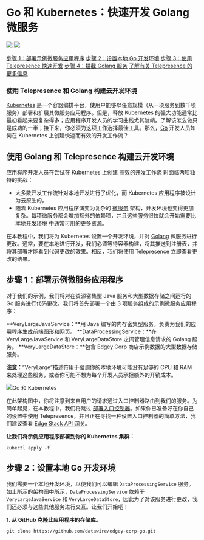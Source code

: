 # Go 和 Kubernetes：快速开发 Golang 微服务

![](https://cdn.sanity.io/images/rhzn5s2f/production/417d656c328108c96f5a69dc8ae1d9d000f92ac7-2316x3088.jpg?w=40&fit=max&auto=format)
![](https://cdn.sanity.io/images/rhzn5s2f/production/af7c417ea93bd3a822c5f4f4325cb66a204cd7b9-1200x627.jpg?w=1450&fit=max&auto=format)

[步骤 1：部署示例微服务应用程序](/blog/go-kubernetes-developing-golang-microservices#body__f50859018ba3)
[步骤 2：设置本地 Go 开发环境](/blog/go-kubernetes-developing-golang-microservices#body__a5cd1012faff)
[步骤 3：使用 Telepresence 快速开发](/blog/go-kubernetes-developing-golang-microservices#body__246ca87533aa)
[步骤 4：拦截 Golang 服务](/blog/go-kubernetes-developing-golang-microservices#body__73621e2b869e)
[了解有关 Telepresence 的更多信息](/blog/go-kubernetes-developing-golang-microservices#body__dbd3049d49ae)

### 使用 Telepresence 和 Golang 构建云开发环境

[Kubernetes](/blog/kubernetes-tutorial-beginners-guide) 是一个容器编排平台，使用户能够以任意规模（从一项服务到数千项服务）部署和扩展其微服务应用程序。但是，释放 Kubernetes 的强大功能通常比最初看起来要复杂得多；应用程序开发人员的学习曲线尤其陡峭。了解该怎么做只是成功的一半；接下来，你必须为这项工作选择最佳工具。那么，[Go](/docs/telepresence-oss/latest/quick-start/go/) 开发人员如何在 Kubernetes 上创建快速而有效的开发工作流？

## 使用 Golang 和 Telepresence 构建云开发环境

应用程序开发人员在尝试在 Kubernetes 上创建
[高效的开发工作流](/use-case/productive-local-dev-environment) 时面临两项独特的挑战：

- 大多数开发工作流针对本地开发进行了优化，而 Kubernetes 应用程序被设计为云原生的。
- 随着 Kubernetes 应用程序演变为复杂的
  [微服务](/kubernetes-glossary/microservices) 架构，开发环境也变得更加复杂。每项微服务都会增加额外的依赖项，并且这些服务很快就会开始需要比 [本地开发环境](/blog/kubernetes-dev-environments-local-remote) 中通常可用的更多资源。

在本教程中，我们将为 Kubernetes 设置一个开发环境，并对
[Golang](/blog/debug-go-microservices-kubernetes-vscode) 微服务进行更改。通常，要在本地进行开发，我们必须等待容器构建，将其推送到注册表，并将其部署才能看到代码更改的效果。相反，我们将使用 Telepresence 立即查看更改的结果。

## 步骤 1：部署示例微服务应用程序

对于我们的示例，我们将对在资源密集型 Java 服务和大型数据存储之间运行的 Go 服务进行代码更改。我们将首先部署一个由 3 项服务组成的示例微服务应用程序：

**VeryLargeJavaService：**用 Java 编写的内存密集型服务，负责为我们的应用程序生成前端图形和网页。
**DataProcessingService：**在 VeryLargeJavaService 和 VeryLargeDataStore 之间管理信息请求的 Golang 服务。
**VeryLargeDataStore：**包含 Edgey Corp 商店示例数据的大型数据存储服务。

**注意：**“VeryLarge”描述符用于强调你的本地环境可能没有足够的 CPU 和 RAM 来处理这些服务，或者你可能不想为每个开发人员承担额外的开销成本。

![Go 和 Kubernetes](https://cdn.sanity.io/images/rhzn5s2f/production/47ee441979ac21d300f15159776bab3e411c2179-1400x1040.jpg?w=1920&fit=max&auto=format)

在此架构图中，你将注意到来自用户的请求通过入口控制器路由到我们的服务。为简单起见，在本教程中，我们将跳过
[部署入口控制器](/docs/edge-stack/latest/tutorials/getting-started#kubernetes-yaml/)。如果你已准备好在你自己的设置中使用 Telepresence，并且正在寻找一种设置入口控制器的简单方法，我们建议查看 [Edge Stack API 网关](/products/edge-stack/api-gateway)。

**让我们将示例应用程序部署到你的 Kubernetes 集群：**

```
kubectl apply -f
```

## 步骤 2：设置本地 Go 开发环境

我们需要一个本地开发环境，以便我们可以编辑 `DataProcessingService` 服务。如上所示的架构图中所示，`DataProcessingService` 依赖于 `VeryLargeJavaService` 和 `VeryLargeDataStore`，因此为了对该服务进行更改，我们还必须与这些其他服务进行交互。让我们开始吧！

**1. 从 GitHub 克隆此应用程序的存储库。**

```
git clone https://github.com/datawire/edgey-corp-go.git
```
